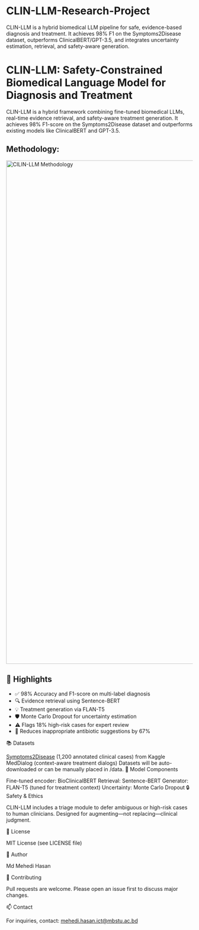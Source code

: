 # CLIN-LLM-Research-Project
CLIN-LLM is a hybrid biomedical LLM pipeline for safe, evidence-based diagnosis and treatment. It achieves 98% F1 on the Symptoms2Disease dataset, outperforms ClinicalBERT/GPT-3.5, and integrates uncertainty estimation, retrieval, and safety-aware generation.

# CLIN-LLM: Safety-Constrained Biomedical Language Model for Diagnosis and Treatment

CLIN-LLM is a hybrid framework combining fine-tuned biomedical LLMs, real-time evidence retrieval, and safety-aware treatment generation. It achieves 98% F1-score on the Symptoms2Disease dataset and outperforms existing models like ClinicalBERT and GPT-3.5.
## Methodology:

<img width="2832" height="1360" alt="CILIN-LLM Methodology" src="https://github.com/user-attachments/assets/6328e4c8-fff1-4f19-b7c6-70f0d368287d" />


## 🚀 Highlights
- ✅ 98% Accuracy and F1-score on multi-label diagnosis
- 🔍 Evidence retrieval using Sentence-BERT
- 💡 Treatment generation via FLAN-T5
- 🛡️ Monte Carlo Dropout for uncertainty estimation
- ⚠️ Flags 18% high-risk cases for expert review
- 💊 Reduces inappropriate antibiotic suggestions by 67%

📚 Datasets

[Symptoms2Disease](https://huggingface.co/datasets/moriire/symptoms2diseases) (1,200 annotated clinical cases) from Kaggle
MedDialog (context-aware treatment dialogs)
Datasets will be auto-downloaded or can be manually placed in /data.
🧠 Model Components

Fine-tuned encoder: BioClinicalBERT
Retrieval: Sentence-BERT
Generator: FLAN-T5 (tuned for treatment context)
Uncertainty: Monte Carlo Dropout
🔒 Safety & Ethics

CLIN-LLM includes a triage module to defer ambiguous or high-risk cases to human clinicians. Designed for augmenting—not replacing—clinical judgment.

📄 License

MIT License (see LICENSE file)

👥 Author

Md Mehedi Hasan

🤝 Contributing

Pull requests are welcome. Please open an issue first to discuss major changes.

📫 Contact

For inquiries, contact: mehedi.hasan.ict@mbstu.ac.bd
